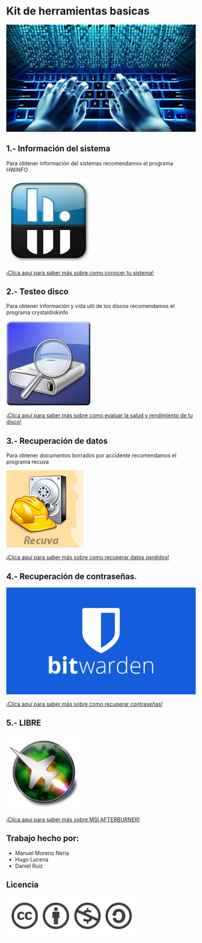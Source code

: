 # Kit de herramientas basicas
![Portada](/Imagenes/software-1.jpg)
## 1.- Información del sistema
Para obtener información del sistemas recomendamos el programa HWiNFO


 ![images](/Imagenes/images.jpg)

[¡Clica aquí para saber más sobre como conocer tu sistema!](/Programas/InfoSistemas.md)



## 2.- Testeo disco
Para obtener información y vida util de los discos recomendamos el programa crystaldiskinfo


 ![images](/Imagenes/desc.jpg)

[¡Clica aquí para saber más sobre como evaluar la salud y rendimiento de tu disco!](/Programas/TesteoDisco.md)
## 3.- Recuperación de datos
Para obtener documentos borrados por accidente recomendamos el programa recuva


 ![images](/Imagenes/desc2.jpg)

[¡Clica aquí para saber más sobre como recuperar datos perdidos!](/Programas/RecuperacionDatos.md)
## 4.- Recuperación de contraseñas.
![images](/Imagenes/bitwarden-hero.png)

[¡Clica aquí para saber más sobre como recuperar contraseñas!](/Programas/RecuperacionContraseñas.md)
## 5.- LIBRE
 ![images](/Imagenes/R.png)
 
[¡Clica aquí para saber más sobre MSI AFTERBURNER!](/Programas/Libre.md)
## Trabajo hecho por:
- Manuel Moreno Neria
- Hugo Lucena
- Daniel Ruiz

## Licencia
![licencia](/Imagenes/licencia.png)
